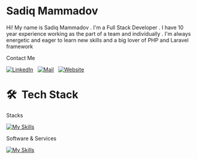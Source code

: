 # Sadiq Mammadov

Hi! My name is Sadiq Mammadov . I'm a Full Stack Developer . I have 10 year experience working as the part of a team and individually . I'm always energetic and eager to learn new skills and a big lover of PHP and Laravel framework


Contact Me

<a href="https://www.linkedin.com/in/sadiq-memmedov/" target="_blank"><img src="https://img.shields.io/badge/linkedin-%230077B5.svg?&style=for-the-badge&logo=linkedin&logoColor=white" alt="LinkedIn" /></a>&nbsp;&nbsp;
<a href="mailto:sadiqmemmedov93@mail.ru" target="_blank"><img src="https://img.shields.io/badge/mail-%23D14836.svg?&style=for-the-badge&logo=gmail&logoColor=white" alt="Mail"/></a>&nbsp;&nbsp;
<a href="https://mrsadiq.info" target="_blank"><img src="[https://img.shields.io/badge/mail-%23D14836.svg?&style=for-the-badge&logo=gmail&logoColor=white](https://img.shields.io/badge/WEBSITE-4285F4?style=for-the-badge&logo=GoogleChrome&logoColor=white)" alt="Website"/></a>&nbsp;&nbsp;

# 🛠 &nbsp;Tech Stack

Stacks

[![My Skills](https://skillicons.dev/icons?i=php,laravel,git,mysql,js,jquery,html,css,bootstrap,sass,seo&theme=light)](https://mrsadiq.info)

Software & Services

[![My Skills](https://skillicons.dev/icons?i=git,github,postman,stackoverflow,cloudflare,linux&theme=light)](https://mrsadiq.info)
